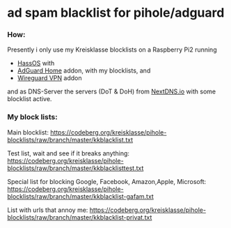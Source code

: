 # ad spam blacklist for pihole/adguard

### How:


Presently i only use my Kreisklasse blocklists on a Raspberry Pi2 running 
* [HassOS](https://www.home-assistant.io/hassio/installation/) with
* [AdGuard Home](https://github.com/hassio-addons/addon-adguard-home) addon, with my blocklists, and
* [Wireguard VPN](https://github.com/hassio-addons/addon-wireguard) addon

and as DNS-Server the servers (DoT & DoH) from 
[NextDNS.io](https://nextdns.io) with some blocklist active.





### My block lists:
Main blocklist:
https://codeberg.org/kreisklasse/pihole-blocklists/raw/branch/master/kkblacklist.txt

Test list, wait and see if it breaks anything:
https://codeberg.org/kreisklasse/pihole-blocklists/raw/branch/master/kkblacklisttest.txt

Special list for blocking Google, Facebook, Amazon,Apple, Microsoft:
https://codeberg.org/kreisklasse/pihole-blocklists/raw/branch/master/kkblacklist-gafam.txt

List with urls that annoy me:
https://codeberg.org/kreisklasse/pihole-blocklists/raw/branch/master/kkblacklist-privat.txt
